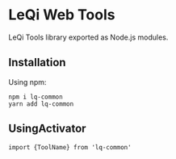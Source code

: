 # LeQi Web Tools 
LeQi Tools library exported as Node.js modules. 

## Installation 
Using npm: 
```
npm i lq-common 
yarn add lq-common
```

## UsingActivator
```
import {ToolName} from 'lq-common'
```